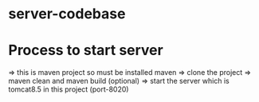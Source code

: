 # server-codebase

# Process to start server
=> this is maven project so must be installed maven
=> clone the project
=> maven clean and maven build (optional)
=> start the server which is tomcat8.5 in this project (port-8020)